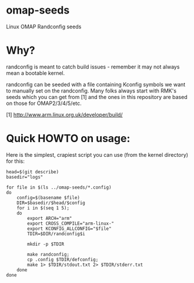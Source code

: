 omap-seeds
==========

Linux OMAP Randconfig seeds

Why?
===

randconfig is meant to catch build issues - remember it may not always
mean a bootable kernel.

randconfig can be seeded with a file containing Kconfig symbols we
want to manually set on the randconfig. Many folks always start with
RMK's seeds which you can get from [1] and the ones in this repository
are based on those for OMAP2/3/4/5/etc.

[1] http://www.arm.linux.org.uk/developer/build/

Quick HOWTO on usage:
=====================

Here is the simplest, crapiest script you can use (from the kernel
directory) for this:

	head=$(git describe)
	basedir="logs"

	for file in $(ls ../omap-seeds/*.config)
	do
		config=$(basename $file)
		DIR=$basedir/$head/$config
		for i in $(seq 1 5);
		do
			export ARCH="arm"
			export CROSS_COMPILE="arm-linux-"
			export KCONFIG_ALLCONFIG="$file"
			TDIR=$DIR/randconfig$i

			mkdir -p $TDIR

			make randconfig;
			cp .config $TDIR/defconfig;
			make 1> $TDIR/stdout.txt 2> $TDIR/stderr.txt
		done
	done
